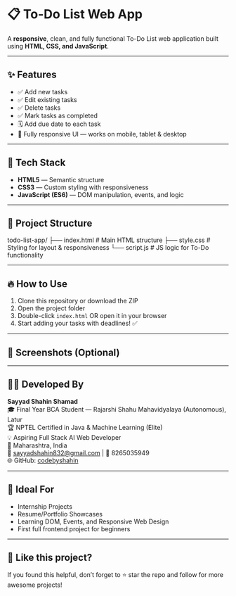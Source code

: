# 📋 To-Do List Web App

A **responsive**, clean, and fully functional To-Do List web application built using **HTML, CSS, and JavaScript**.

---
## ✨ Features

- ✅ Add new tasks
- ✅ Edit existing tasks
- ✅ Delete tasks
- ✅ Mark tasks as completed
- 🗓️ Add due date to each task
- 📱 Fully responsive UI — works on mobile, tablet & desktop

---

## 🚀 Tech Stack

- **HTML5** — Semantic structure  
- **CSS3** — Custom styling with responsiveness  
- **JavaScript (ES6)** — DOM manipulation, events, and logic  

---

## 📂 Project Structure
todo-list-app/
├── index.html # Main HTML structure
├── style.css # Styling for layout & responsiveness
└── script.js # JS logic for To-Do functionality

---

## 🔥 How to Use

1. Clone this repository or download the ZIP  
2. Open the project folder  
3. Double-click `index.html` OR open it in your browser  
4. Start adding your tasks with deadlines! ✅

---

## 📸 Screenshots (Optional)

<!-- Add screenshot images if needed like:
![App Screenshot](screenshot.png)
-->

---

## 👩‍💻 Developed By

**Sayyad Shahin Shamad**  
🎓 Final Year BCA Student — Rajarshi Shahu Mahavidyalaya (Autonomous), Latur  
🏆 NPTEL Certified in Java & Machine Learning (Elite)  
💡 Aspiring Full Stack AI Web Developer  
📍 Maharashtra, India  
📧 sayyadshahin832@gmail.com | 📱 8265035949  
🌐 GitHub: [codebyshahin](https://github.com/codebyshahin)

---

## 💼 Ideal For

- Internship Projects  
- Resume/Portfolio Showcases  
- Learning DOM, Events, and Responsive Web Design  
- First full frontend project for beginners

---

## 🌟 Like this project?

If you found this helpful, don’t forget to ⭐ star the repo and follow for more awesome projects!










